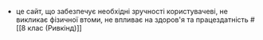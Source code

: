 - це сайт, що забезпечує необхідні зручності користувачеві, не викликає фізичної втоми, не впливає на здоров'я та працездатність
  #[[8 клас (Ривкінд)]]